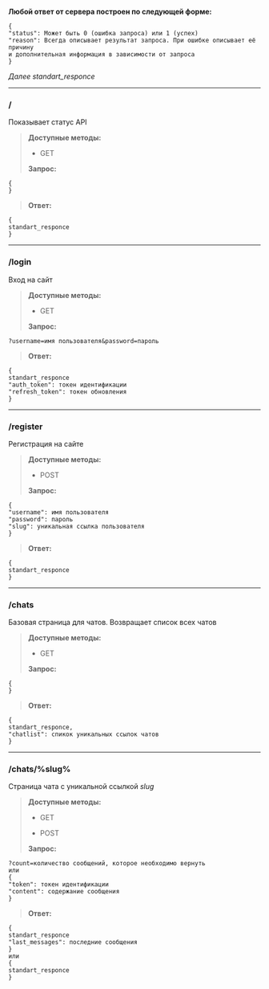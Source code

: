 **Любой ответ от сервера построен по следующей форме:**

	{
	"status": Может быть 0 (ошибка запроса) или 1 (успех)
	"reason": Всегда описывает результат запроса. При ошибке описывает её причину
	и дополнительная информация в зависимости от запроса
	}

*Далее standart_responce*

---

### /

Показывает статус API

>**Доступные методы:**
>
> - GET
>
>**Запрос:**
>
	{
	}
>
>**Ответ:** 
>
	{
	standart_responce
	}

---

### /login

Вход на сайт

>**Доступные методы:**
>
> - GET
>
>**Запрос:**
>
	?username=имя пользователя&password=пароль
>
>**Ответ:** 
>
	{
	standart_responce
	"auth_token": токен идентификации
	"refresh_token": токен обновления
	}

---

### /register

Регистрация на сайте

>**Доступные методы:**
>
> - POST
>
>**Запрос:**
>
	{
	"username": имя пользователя
	"password": пароль
	"slug": уникальная ссылка пользователя
	}
>
>**Ответ:** 
>
	{
	standart_responce
	}

---

### /chats

Базовая страница для чатов. Возвращает список всех чатов

>**Доступные методы:**
>
> - GET
>
>**Запрос:**
>
	{
	}
>
>**Ответ:**
> 
	{
	standart_responce,
	"chatlist": спикок уникальных ссылок чатов
	}

---

### /chats/%slug%

Страница чата с уникальной ссылкой *slug*

>**Доступные методы:**
>
> - GET
>
> - POST
>
>**Запрос:**
>
	?count=количество сообщений, которое необходимо вернуть
	или
	{
	"token": токен идентификации
	"content": содержание сообщения
	}
>
>**Ответ:**
>
	{
	standart_responce
	"last_messages": последние сообщения
	}
	или
	{
	standart_responce
	}
